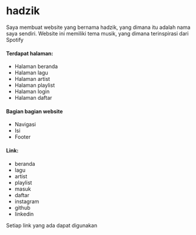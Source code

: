 
# hadzik

Saya membuat website yang bernama hadzik, yang dimana itu adalah nama saya sendiri. Website ini memiliki tema musik, yang dimana terinspirasi dari Spotify


#### Terdapat halaman:
- Halaman beranda
- Halaman lagu
- Halaman artist
- Halaman playlist
- Halaman login
- Halaman daftar

#### Bagian bagian website
- Navigasi
- Isi 
- Footer

#### Link: 
- beranda
- lagu
- artist 
- playlist
- masuk
- daftar
- instagram
- github
- linkedin

Setiap link yang ada dapat digunakan
